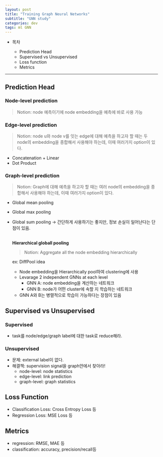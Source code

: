 ```yaml
---
layout: post
title: "Training Graph Neural Networks"
subtitle: "GNN study"
categories: dev
tags: ml GNN
---
```


- 목차

  - Prediction Head
  - Supervised vs Unsupervised
  - Loss function
  - Metrics

---

## Prediction Head

### Node-level prediction

> Notion: node 예측이기에 node embedding을 예측에 바로 사용 가능

### Edge-level prediction

> Notion: node u와 node v를 잇는 edge에 대해 예측을 하고자 할 때는 두 node의 embedding을 종합해서 사용해야 하는데, 이때 여러가지 option이 있다.

- Concatenation + Linear
- Dot Product

### Graph-level prediction

> Notion: Graph에 대해 예측을 하고자 할 때는 여러 node의 embedding을 종합해서 사용해야 하는데, 이때 여러가지 option이 있다.

- Global mean pooling
- Global max pooling
- Global sum pooling
  -> 간단하게 사용하기는 좋지만, 정보 손실이 일어난다는 단점이 있음.

  **<br/>Hierarchical globall pooling**

  > Notion: Aggregate all the node embedding hierarchically

  ex: DiffPool idea

  - Node embedding을 Hierarchically pool하여 clustering에 사용
  - Levarage 2 independent GNNs at each level
    - GNN A: node embedding을 계산하는 네트워크
    - GNN B: node가 어떤 cluster에 속할 지 학습하는 네트워크
  - GNN A와 B는 병렬적으로 학습이 가능하다는 장점이 있음

## Supervised vs Unsupervised

### Supervised

- task를 node/edge/graph label에 대한 task로 reduce해라.

### Unsupervised

- 문제: external label이 없다.
- 해결책: supervision signal을 graph안에서 찾아라!
  - node-level: node statistics
  - edge-level: link prediction
  - graph-level: graph statistics

## Loss Function

- Classification Loss: Cross Entropy Loss 등
- Regression Loss: MSE Loss 등

## Metrics

- regression: RMSE, MAE 등
- classification: accuracy, precision/recall등
